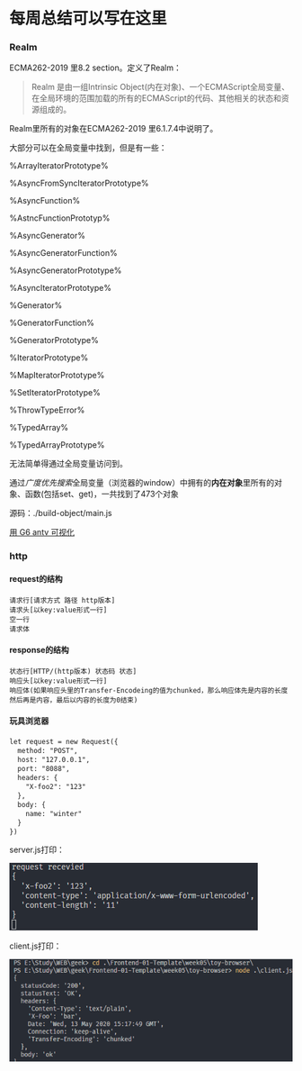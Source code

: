 # 每周总结可以写在这里


### Realm

ECMA262-2019 里8.2 section。定义了Realm： 
> Realm 是由一组Intrinsic Object(内在对象)、一个ECMAScript全局变量、在全局环境的范围加载的所有的ECMAScript的代码、其他相关的状态和资源组成的。

Realm里所有的对象在ECMA262-2019 里6.1.7.4中说明了。

大部分可以在全局变量中找到，但是有一些：

%ArrayIteratorPrototype%

%AsyncFromSyncIteratorPrototype%

%AsyncFunction%

%AstncFunctionPrototyp%

%AsyncGenerator%

%AsyncGeneratorFunction%

%AsyncGeneratorPrototype%

%AsyncIteratorPrototype%

%Generator%

%GeneratorFunction%

%GeneratorPrototype%

%IteratorPrototype%

%MapIteratorPrototype%

%SetIteratorPrototype%

%ThrowTypeError%

%TypedArray%

%TypedArrayPrototype%

无法简单得通过全局变量访问到。

通过*广度优先搜索*全局变量（浏览器的window）中拥有的**内在对象**里所有的对象、函数(包括set、get)，一共找到了473个对象

源码：./build-object/main.js

[用 G6 antv 可视化](https://northerncold.github.io/build-object/)


### http

#### request的结构

```
请求行[请求方式 路径 http版本]
请求头[以key:value形式一行]
空一行
请求体
```

#### response的结构

```
状态行[HTTP/(http版本) 状态码 状态]
响应头[以key:value形式一行]
响应体(如果响应头里的Transfer-Encodeing的值为chunked，那么响应体先是内容的长度然后再是内容，最后以内容的长度为0结束)
```

#### 玩具浏览器

```
let request = new Request({
  method: "POST",
  host: "127.0.0.1",
  port: "8088",
  headers: {
  	"X-foo2": "123"
  },
  body: {
  	name: "winter"
  }
})
```

server.js打印：

![1589383433731](.\img\request-headers.png)

client.js打印：

![1589383708274](.\img\response.png)